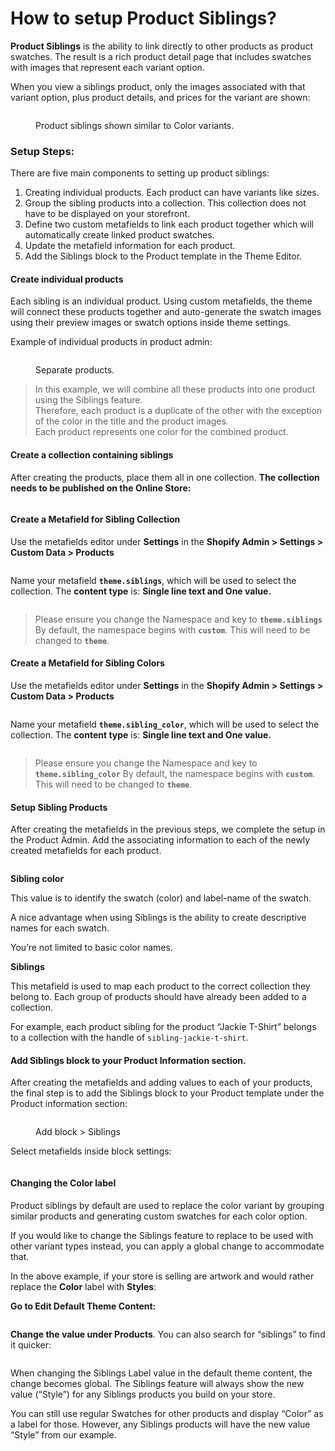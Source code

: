 # How to setup Product Siblings?

**Product Siblings** is the ability to link directly to other products as product swatches. The result is a rich product detail page that includes swatches with images that represent each variant option.

When you view a siblings product, only the images associated with that variant option, plus product details, and prices for the variant are shown:

<figure><img src="../../.gitbook/assets/Screenshot 2024-12-21 112030.png" alt=""><figcaption><p>Product siblings shown similar to Color variants.</p></figcaption></figure>

### Setup Steps:

There are five main components to setting up product siblings:

1. Creating individual products. Each product can have variants like sizes.
2. Group the sibling products into a collection. This collection does not have to be displayed on your storefront.
3. Define two custom metafields to link each product together which will automatically create linked product swatches.
4. Update the metafield information for each product.
5. Add the Siblings block to the Product template in the Theme Editor.

#### Create individual products

Each sibling is an individual product. Using custom metafields, the theme will connect these products together and auto-generate the swatch images using their preview images or swatch options inside theme settings.

Example of individual products in product admin:

<figure><img src="../../.gitbook/assets/Untitled design1.png" alt=""><figcaption><p>Separate products.</p></figcaption></figure>

> In this example, we will combine all these products into one product using the Siblings feature.\
> Therefore, each product is a duplicate of the other with the exception of the color in the title and the product images.\
> Each product represents one color for the combined product.

#### Create a collection containing siblings

After creating the products, place them all in one collection. **The collection needs to be published on the Online Store:**

<figure><img src="../../.gitbook/assets/Screenshot 2024-12-19 175247.png" alt=""><figcaption></figcaption></figure>

#### Create a Metafield for Sibling Collection

Use the metafields editor under **Settings** in the **Shopify Admin > Settings > Custom Data > Products**

<figure><img src="../../.gitbook/assets/Screenshot 2024-12-19 171451.png" alt=""><figcaption></figcaption></figure>

Name your metafield **`theme.siblings`**, which will be used to select the collection. The **content type** is: **Single line text and One value.**

<figure><img src="../../.gitbook/assets/Screenshot 2024-12-19 172652.png" alt=""><figcaption></figcaption></figure>

> Please ensure you change the Namespace and key to **`theme.siblings`** By default, the namespace begins with **`custom`**. This will need to be changed to **`theme`**.

#### Create a Metafield for Sibling Colors

Use the metafields editor under **Settings** in the **Shopify Admin > Settings > Custom Data > Products**

<figure><img src="../../.gitbook/assets/Screenshot 2024-12-19 171451.png" alt=""><figcaption></figcaption></figure>

Name your metafield **`theme.sibling_color`**, which will be used to select the collection. The **content type** is: **Single line text and One value.**

<figure><img src="../../.gitbook/assets/Screenshot 2024-12-19 172327.png" alt=""><figcaption></figcaption></figure>

> Please ensure you change the Namespace and key to **`theme.sibling_color`** By default, the namespace begins with **`custom`**. This will need to be changed to **`theme`**.

#### Setup Sibling Products

After creating the metafields in the previous steps, we complete the setup in the Product Admin. Add the associating information to each of the newly created metafields for each product.

<figure><img src="../../.gitbook/assets/Screenshot 2024-12-19 173314.png" alt=""><figcaption></figcaption></figure>

**Sibling color**

This value is to identify the swatch (color) and label-name of the swatch.

A nice advantage when using Siblings is the ability to create descriptive names for each swatch.

You’re not limited to basic color names.

**Siblings**

This metafield is used to map each product to the correct collection they belong to. Each group of products should have already been added to a collection.

For example, each product sibling for the product “Jackie T-Shirt” belongs to a collection with the handle of `sibling-jackie-t-shirt`.

#### Add Siblings block to your Product Information section.

After creating the metafields and adding values to each of your products, the final step is to add the Siblings block to your Product template under the Product information section:

<figure><img src="../../.gitbook/assets/Screenshot 2024-12-19 172041.png" alt=""><figcaption><p>Add block > Siblings</p></figcaption></figure>

Select metafields inside block settings:

<figure><img src="../../.gitbook/assets/Screenshot 2024-12-19 175535.png" alt=""><figcaption></figcaption></figure>

#### Changing the Color label

Product siblings by default are used to replace the color variant by grouping similar products and generating custom swatches for each color option.

If you would like to change the Siblings feature to replace to be used with other variant types instead, you can apply a global change to accommodate that.

In the above example, if your store is selling are artwork and would rather replace the **Color** label with **Styles**:

**Go to Edit Default Theme Content:**

<figure><img src="../../.gitbook/assets/Screenshot 2024-12-19 175600.png" alt=""><figcaption></figcaption></figure>

**Change the value under Products**. You can also search for “siblings” to find it quicker:

<figure><img src="../../.gitbook/assets/Screenshot 2024-12-19 171209.png" alt=""><figcaption></figcaption></figure>

When changing the Siblings Label value in the default theme content, the change becomes global. The Siblings feature will always show the new value (“Style”) for any Siblings products you build on your store.

You can still use regular Swatches for other products and display “Color” as a label for those. However, any Siblings products will have the new value “Style” from our example.
